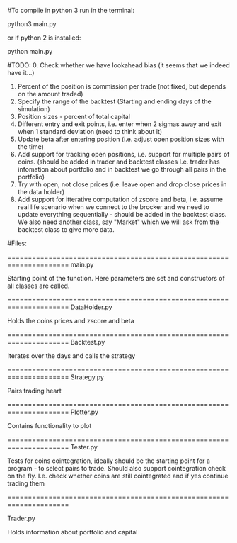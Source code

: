 
#To compile in python 3 run in the terminal:

python3 main.py

or if python 2 is installed: 

python main.py



#TODO:
0. Check whether we have lookahead bias (it seems that we indeed have it...)
1. Percent of the position is commission per trade (not fixed, but depends on the amount traded)
2. Specify the range of the backtest (Starting and ending days of the simulation)
3. Position sizes - percent of total capital
4. Different entry and exit points, i.e. enter when 2 sigmas away and exit when 1 standard deviation (need to think about it)
5. Update beta after entering position (i.e. adjust open position sizes with the time)
6. Add support for tracking open positions, i.e. support for multiple pairs of coins. (should be added in trader and backtest classes I.e. trader has infomation about portfolio and in backtest we go through all pairs in the portfolio)
7. Try with open, not close prices (i.e. leave open and drop close prices in the data holder)
8. Add support for itterative computation of zscore and beta, i.e. assume real life scenario when we connect to the brocker and we need to update everything sequentially - should be added in the backtest class. We also need another class, say "Market" which we will ask from the backtest class to give more data.



#Files:

=====================================================================
main.py

Starting point of the function.
Here parameters are set and constructors of all classes are called.

=====================================================================
DataHolder.py


Holds the coins prices and zscore and beta

=====================================================================
Backtest.py

Iterates over the days and calls the strategy

=====================================================================
Strategy.py

Pairs trading heart 

=====================================================================
Plotter.py

Contains functionality to plot

=====================================================================
Tester.py

Tests for coins cointegration, ideally should be the starting point
for a program - to select pairs to trade. Should also support
cointegration check on the fly. I.e. check whether coins are still
cointegrated and if yes continue trading them

=====================================================================

Trader.py

Holds information about portfolio and capital








